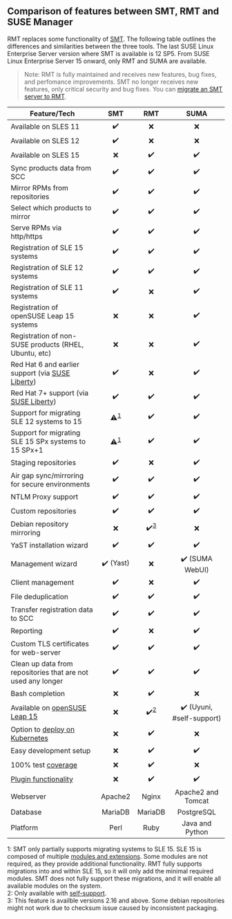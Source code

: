 ## Comparison of features between SMT, RMT and SUSE Manager

RMT replaces some functionality of [SMT](https://github.com/SUSE/smt).
The following table outlines the differences and similarities between the three tools.
The last SUSE Linux Enterprise Server version where SMT is available is 12 SP5.
From SUSE Linux Enterprise Server 15 onward, only RMT and SUMA are available.

> Note: RMT is fully maintained and receives new features, bug fixes, and perfomance improvements.
> SMT no longer receives new features, only critical security and bug fixes.
> You can [migrate an SMT server to RMT](https://documentation.suse.com/sles/15-SP2/html/SLES-all/cha-rmt-migrate.html).

| Feature/Tech      | SMT           | RMT           | SUMA          |
|-------------------|:-------------:|:-------------:|:-------------:|
|Available on SLES 11|:heavy_check_mark:|:x:|:x:|
|Available on SLES 12|:heavy_check_mark:|:x:|:x:|
|Available on SLES 15|:x:|:heavy_check_mark:|:heavy_check_mark:|
|Sync products data from SCC|:heavy_check_mark:|:heavy_check_mark:|:heavy_check_mark:|
|Mirror RPMs from repositories|:heavy_check_mark:|:heavy_check_mark:|:heavy_check_mark:|
|Select which products to mirror|:heavy_check_mark:|:heavy_check_mark:|:heavy_check_mark:|
|Serve RPMs via http/https|:heavy_check_mark:|:heavy_check_mark:|:heavy_check_mark:|
|Registration of SLE 15 systems|:heavy_check_mark:|:heavy_check_mark:|:heavy_check_mark:|
|Registration of SLE 12 systems|:heavy_check_mark:|:heavy_check_mark:|:heavy_check_mark:|
|Registration of SLE 11 systems|:heavy_check_mark:|:x:|:heavy_check_mark:|
|Registration of openSUSE Leap 15 systems|:x:|:x:|:heavy_check_mark:|
|Registration of non-SUSE products (RHEL, Ubuntu, etc)|:x:|:x:|:heavy_check_mark:|
|Red Hat 6 and earlier support (via [SUSE Liberty](https://www.suse.com/products/suse-liberty-linux/))|:heavy_check_mark:|:x:|:heavy_check_mark:|
|Red Hat 7+ support (via [SUSE Liberty](https://www.suse.com/products/suse-liberty-linux/))|:heavy_check_mark:|:heavy_check_mark:|:heavy_check_mark:|
|Support for migrating SLE 12 systems to 15|:warning:<sup>[1](#partial-migration)</sup>|:heavy_check_mark:|:heavy_check_mark:|
|Support for migrating SLE 15 SPx systems to 15 SPx+1|:warning:<sup>[1](#partial-migration)</sup>|:heavy_check_mark:|:heavy_check_mark:|
|Staging repositories|:heavy_check_mark:|:x:|:heavy_check_mark:|
|Air gap sync/mirroring for secure environments|:heavy_check_mark:|:heavy_check_mark:|:heavy_check_mark:|
|NTLM Proxy support|:heavy_check_mark:|:heavy_check_mark:|:heavy_check_mark:|
|Custom repositories|:heavy_check_mark:|:heavy_check_mark:|:heavy_check_mark:|
|Debian repository mirroring|:x:|:heavy_check_mark:<sup>[3](#rdeb_support)</sup>|:x:|
|YaST installation wizard|:heavy_check_mark:|:heavy_check_mark:|:heavy_check_mark:|
|Management wizard|:heavy_check_mark: (Yast)|:x:|:heavy_check_mark: (SUMA WebUI)|
|Client management|:heavy_check_mark:|:x:|:heavy_check_mark:|
|File deduplication|:heavy_check_mark:|:heavy_check_mark:|:heavy_check_mark:|
|Transfer registration data to SCC|:heavy_check_mark:|:heavy_check_mark:|:heavy_check_mark:|
|Reporting|:heavy_check_mark:|:x:|:heavy_check_mark:|
|Custom TLS certificates for web-server|:heavy_check_mark:|:heavy_check_mark:|:heavy_check_mark:|
|Clean up data from repositories that are not used any longer|:heavy_check_mark:|:heavy_check_mark:|:heavy_check_mark:|
|Bash completion|:x:|:heavy_check_mark:|:x:|
|Available on [openSUSE Leap 15](https://github.com/SUSE/rmt/blob/master/docs/installation.md#installation-on-opensuse-leap-15)|:x:|:heavy_check_mark:<sup>[2](#self-support)</sup>|:heavy_check_mark: (Uyuni, #self-support)|
|Option to [deploy on Kubernetes](https://documentation.suse.com/sles/html/SLES-all/cha-rmt-installation.html#sec-rmt-deploy-kubernetes)|:x:|:heavy_check_mark:|:x:|
|Easy development setup |:x:|:heavy_check_mark:|:heavy_check_mark:|
|100% test [coverage](https://coveralls.io/github/SUSE/rmt?branch=master)|:x:|:heavy_check_mark:|:x:|
|[Plugin functionality](https://github.com/SUSE/rmt/blob/master/docs/PLUGINS.md)|:x:|:heavy_check_mark:|:heavy_check_mark:|
|Webserver|Apache2|Nginx|Apache2 and Tomcat|
|Database|MariaDB|MariaDB|PostgreSQL|
|Platform|Perl|Ruby|Java and Python|

<a name="partial-migration">1</a>: SMT only partially supports migrating systems to SLE 15. SLE 15 is composed of multiple [modules and extensions](https://documentation.suse.com/sles/15-SP2/html/SLES-all/art-modules.html).
Some modules are not required, as they provide additional functionality.
RMT fully supports migrations into and within SLE 15, so it will only add the minimal required modules.
SMT does not fully support these migrations, and it will enable all available modules on the system.\
<a name="self-support">2</a>: Only available with [self-support](https://www.suse.com/support/self-support/). \
<a name="rdeb_support">3</a>: This feature is availble versions 2.16 and above. Some debian repositories might not work due to checksum issue caused by inconsistent packaging.
